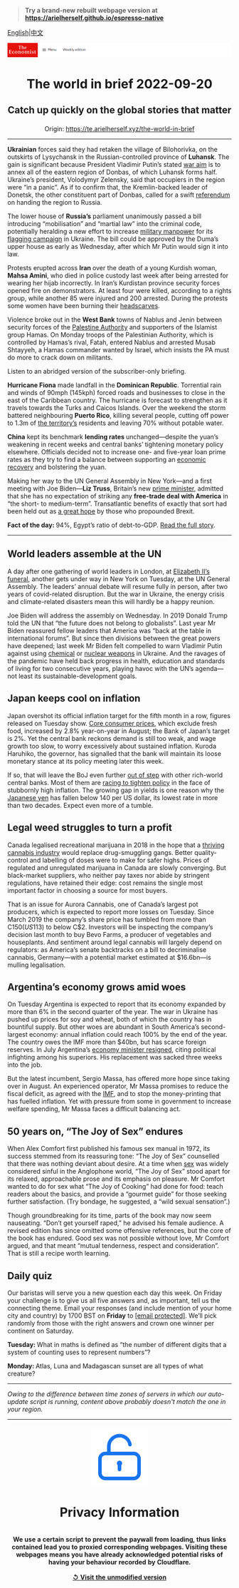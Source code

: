 > **Try a brand-new rebuilt webpage version at https://arielherself.github.io/espresso-native**

[English](https://github.com/arielherself/espresso/blob/main/README.md)|[中文](https://github-com.translate.goog/arielherself/espresso/blob/main/README.md?_x_tr_sl=en&_x_tr_tl=zh-CN&_x_tr_hl=zh-CN&_x_tr_pto=wapp)



![The Economist](menubar.png)

# <p align="center">The world in brief 2022-09-20</p>

## <p align="center">Catch up quickly on the global stories that matter</p>

<p align="center">Origin: <a href="https://te.arielherself.xyz/the-world-in-brief">https://te.arielherself.xyz/the-world-in-brief</a><hr>

<strong>Ukrainian</strong> forces said they had retaken the village of Bilohorivka, on the outskirts of Lysychansk in the Russian-controlled province of <strong>Luhansk</strong>. The gain is significant because President Vladimir Putin’s stated [war aim](https://te.arielherself.xyz/europe/2022/09/11/is-russia-on-the-run) is to annex all of the eastern region of Donbas, of which Luhansk forms half. Ukraine’s president, Volodymyr Zelensky, said that occupiers in the region were “in a panic”. As if to confirm that, the Kremlin-backed leader of Donetsk, the other constituent part of Donbas, called for a swift [referendum](https://te.arielherself.xyz/leaders/2022/09/15/vladimir-putins-war-is-failing-the-west-should-help-it-fail-faster) on handing the region to Russia.

The lower house of <strong>Russia’s</strong> parliament unanimously passed a bill introducing “mobilisation” and “martial law” into the criminal code, potentially heralding a new effort to increase [military manpower](https://te.arielherself.xyz/europe/2022/08/25/ukraine-and-russia-both-need-more-soldiers) for its [flagging campaign](https://te.arielherself.xyz/leaders/2022/09/15/vladimir-putins-war-is-failing-the-west-should-help-it-fail-faster) in Ukraine. The bill could be approved by the Duma’s upper house as early as Wednesday, after which Mr Putin would sign it into law.

Protests erupted across <strong>Iran </strong>over the death of a young Kurdish woman, <strong>Mahsa Amini</strong>, who died in police custody last week after being arrested for wearing her hijab incorrectly. In Iran’s Kurdistan province security forces opened fire on demonstrators. At least four were killed, according to a rights group, while another 85 were injured and 200 arrested. During the protests some women have been burning their [headscarves](https://te.arielherself.xyz/the-economist-explains/2018/03/08/why-iranian-women-are-taking-off-their-veils).

Violence broke out in the <strong>West Bank</strong> towns of Nablus and Jenin between security forces of the [Palestine Authority](https://te.arielherself.xyz/middle-east-and-africa/2022/08/23/the-ageing-ailing-palestinian-leader-does-not-do-much-governing) and supporters of the Islamist group Hamas. On Monday troops of the Palestinian Authority, which is controlled by Hamas’s rival, Fatah, entered Nablus and arrested Musab Shtayyeh, a Hamas commander wanted by Israel, which insists the PA must do more to crack down on militants.

Listen to an abridged version of the subscriber-only briefing.

<strong>Hurricane Fiona</strong> made landfall in the <strong>Dominican Republic</strong>. Torrential rain and winds of 90mph (145kph) forced roads and businesses to close in the east of the Caribbean country. The hurricane is forecast to strengthen as it travels towards the Turks and Caicos Islands. Over the weekend the storm battered neighbouring <strong>Puerto Rico</strong>, killing several people, cutting off power to 1.3m of [the territory’s](https://te.arielherself.xyz/united-states/2021/11/20/puerto-rico-success-story) residents and leaving 70% without potable water.

<strong>China</strong> kept its benchmark <strong>lending rates </strong>unchanged—despite the yuan’s weakening in recent weeks and central banks’ tightening monetary policy elsewhere. Officials decided not to increase one- and five-year loan prime rates as they try to find a balance between supporting an [economic recovery](https://te.arielherself.xyz/china/2022/08/18/chinas-economy-is-beset-by-problems) and bolstering the yuan.

Making her way to the UN General Assembly in New York—and a first meeting with Joe Biden—<strong>Liz Truss</strong>, Britain’s new [prime minister](https://te.arielherself.xyz/leaders/2022/09/07/can-liz-truss-fix-britain), admitted that she has no expectation of striking any <strong>free-trade deal with America</strong> in “the short- to medium-term”. Transatlantic benefits of exactly that sort had been held out as [a great hope](https://te.arielherself.xyz/britain/2022/02/26/britains-post-brexit-trade-policy-is-slowly-maturing) by those who propounded Brexit.

<strong>Fact of the day: </strong>94%, Egypt’s ratio of debt-to-GDP. [Read the full story](https://te.arielherself.xyz/middle-east-and-africa/2022/09/15/from-tea-to-cars-egypt-and-tunisia-struggle-to-pay-for-imports).

----------

## World leaders assemble at the UN

A day after one gathering of world leaders in London, at [Elizabeth II’s funeral](https://te.arielherself.xyz/1843/2022/09/16/for-a-last-moment-the-queen-is-everywhere), another gets under way in New York on Tuesday, at the UN General Assembly. The leaders’ annual debate will resume fully in person, after two years of covid-related disruption. But the war in Ukraine, the energy crisis and climate-related disasters mean this will hardly be a happy reunion.

Joe Biden will address the assembly on Wednesday. In 2019 Donald Trump told the UN that “the future does not belong to globalists”. Last year Mr Biden reassured fellow leaders that America was “back at the table in international forums”. But since then divisions between the great powers have deepened; last week Mr Biden felt compelled to warn Vladimir Putin against using [chemical](https://te.arielherself.xyz/news/2022/03/11/could-russia-use-chemical-weapons-in-ukraine) or [nuclear weapons](https://te.arielherself.xyz/the-economist-explains/2022/09/14/do-russias-military-setbacks-increase-the-risk-of-nuclear-conflict) in Ukraine. And the ravages of the pandemic have held back progress in health, education and standards of living for two consecutive years, playing havoc with the UN’s agenda—not least its sustainable-development goals.

## Japan keeps cool on inflation

Japan overshot its official inflation target for the fifth month in a row, figures released on Tuesday show. [Core consumer prices](https://te.arielherself.xyz/asia/2022/08/18/prices-are-rising-in-japan-but-not-wages), which exclude fresh food, increased by 2.8% year-on-year in August; the Bank of Japan’s target is 2%. Yet the central bank reckons demand is still too weak, and wage growth too slow, to worry excessively about sustained inflation. Kuroda Haruhiko, the governor, has signalled that the bank will maintain its loose monetary stance at its policy meeting later this week.

If so, that will leave the BoJ even further [out of step](https://te.arielherself.xyz/finance-and-economics/2022/06/23/the-bank-of-japan-v-the-markets) with other rich-world central banks. Most of them are [racing to tighten policy](https://te.arielherself.xyz/leaders/2022/09/14/to-fix-americas-inflation-problem-the-federal-reserve-must-go-big) in the face of stubbornly high inflation. The growing gap in yields is one reason why the [Japanese yen](https://te.arielherself.xyz/finance-and-economics/will-an-ever-feebler-currency-save-or-sink-japans-economy/21809095) has fallen below 140 per US dollar, its lowest rate in more than two decades. Expect even more of a tumble.

## Legal weed struggles to turn a profit

Canada legalised recreational marijuana in 2018 in the hope that a [thriving cannabis industry](https://te.arielherself.xyz/business/2018/07/05/canadas-cannabis-firms-plot-world-domination) would replace drug-smuggling gangs. Better quality-control and labelling of doses were to make for safer highs. Prices of regulated and unregulated marijuana in Canada are slowly converging. But black-market suppliers, who neither pay taxes nor abide by stringent regulations, have retained their edge: cost remains the single most important factor in choosing a source for most buyers.

That is an issue for Aurora Cannabis, one of Canada’s largest pot producers, which is expected to report more losses on Tuesday. Since March 2019 the company’s share price has tumbled from more than C$150 (US$113) to below C$2. Investors will be inspecting the company’s decision last month to buy Bevo Farms, a producer of vegetables and houseplants. And sentiment around legal cannabis will largely depend on regulators: as America’s senate backtracks on a bill to decriminalise cannabis, Germany—with a potential market estimated at $16.6bn—is mulling legalisation.

## Argentina’s economy grows amid woes

On Tuesday Argentina is expected to report that its economy expanded by more than 6% in the second quarter of the year. The war in Ukraine has pushed up prices for soy and wheat, both of which the country has in bountiful supply. But other woes are abundant in South America’s second-largest economy: annual inflation could reach 100% by the end of the year. The country owes the IMF more than $40bn, but has scarce foreign reserves. In July Argentina’s [economy minister resigned](https://te.arielherself.xyz/the-americas/2022/07/07/argentinas-economy-minister-resigns-because-of-political-infighting), citing political infighting among his superiors. His replacement was sacked three weeks into the job.

But the latest incumbent, Sergio Massa, has offered more hope since taking over in August. An experienced operator, Mr Massa promises to reduce the fiscal deficit, as agreed with the [IMF](https://te.arielherself.xyz/the-americas/2022/01/29/the-imf-cannot-solve-argentinas-dysfunction), and to stop the money-printing that has fuelled inflation. Yet with pressure from some in government to increase welfare spending, Mr Massa faces a difficult balancing act.

## 50 years on, “The Joy of Sex” endures

When Alex Comfort first published his famous sex manual in 1972, its success stemmed from its reassuring tone: “The Joy of Sex” counselled that there was nothing deviant about desire. At a time when [sex](https://te.arielherself.xyz/books-and-arts/2018/11/30/a-very-short-history-of-sexuality) was widely considered sinful in the Anglophone world, “The Joy of Sex” stood apart for its relaxed, approachable prose and its emphasis on pleasure. Mr Comfort wanted to do for sex what “The Joy of Cooking” had done for food: teach readers about the basics, and provide a “gourmet guide” for those seeking further satisfaction. (Try bondage, he suggested, a “wild sexual sensation”.)

Though groundbreaking for its time, parts of the book may now seem nauseating. “Don’t get yourself raped,” he advised his female audience. A revised edition has since omitted some offensive references, but the core of the book has endured. Good sex was not possible without love, Mr Comfort argued, and that meant “mutual tenderness, respect and consideration”. That is still a recipe worth learning.

## Daily quiz

Our baristas will serve you a new question each day this week. On Friday your challenge is to give us all five answers and, as important, tell us the connecting theme. Email your responses (and include mention of your home city and country) by 1700 BST on <strong>Friday</strong> to [<span class="__cf_email__" data-cfemail="beefcbd7c4fbcdceccdbcdcdd1fedbddd1d0d1d3d7cdca90ddd1d3">[email&#160;protected]</span>](https://mail.google.com/mail/?view=cm&amp;fs=1&amp;tf=1&amp;to=QuizEspresso@te.arielherself.xyz). We’ll pick randomly from those with the right answers and crown one winner per continent on Saturday.

<strong>Tuesday: </strong>What in maths is defined as “the number of different digits that a system of counting uses to represent numbers”?

<strong>Monday: </strong>Atlas, Luna and Madagascan sunset are all types of what creature?

----------

*Owing to the difference between time zones of servers in which our auto-update script is running, content above probably doesn't match the one in your region.*

|<br><div align="center"><img src="unlock.png" /><h1>Privacy Information</h1></div></br>We use a certain script to prevent the paywall from loading, thus links contained lead you to proxied corresponding webpages. Visiting these webpages means you have already acknowledged potential risks of having your behaviour recorded by Cloudflare.<br><br>[&#x21BA; Visit the unmodified version](README.raw.md)<br><br>|
|-----|
